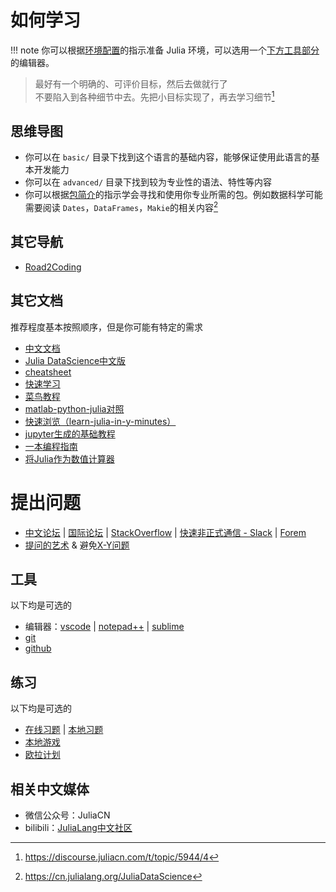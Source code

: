 # 如何学习
!!! note
	你可以根据[环境配置](../basic/setup_environment.md)的指示准备 Julia 环境，可以选用一个[下方工具部分](#工具)的编辑器。

> 最好有一个明确的、可评价目标，然后去做就行了\
> 不要陷入到各种细节中去。先把小目标实现了，再去学习细节[^3]

## 思维导图
* 你可以在 `basic/` 目录下找到这个语言的基础内容，能够保证使用此语言的基本开发能力
* 你可以在 `advanced/` 目录下找到较为专业性的语法、特性等内容
* 你可以根据[包简介](../blog/packages/introduction.md)的指示学会寻找和使用你专业所需的包。例如数据科学可能需要阅读 `Dates`，`DataFrames`，`Makie`的相关内容[^4]

## 其它导航
* [Road2Coding](https://github.com/rd2coding/Road2Coding)

## 其它文档
推荐程度基本按照顺序，但是你可能有特定的需求
* [中文文档](https://docs.juliacn.com/latest/)
* [Julia DataScience中文版](https://cn.julialang.org/JuliaDataScience)
* [cheatsheet](https://juliadocs.github.io/Julia-Cheat-Sheet/zh-cn/)
* [快速学习](https://learnxinyminutes.com/docs/zh-cn/julia-cn/)
* [菜鸟教程](https://www.runoob.com/julia/julia-tutorial.html)
* [matlab-python-julia对照](https://cheatsheets.quantecon.org/)
* [快速浏览（learn-julia-in-y-minutes）](https://discourse.juliacn.com/t/topic/611)
* [jupyter生成的基础教程](https://www.math.pku.edu.cn/teachers/lidf/docs/Julia/JuliaIntro.html)
* [一本编程指南](https://github.com/Roger-luo/Brochure.jl)
* [将Julia作为数值计算器](https://krasjet.com/rnd.wlk/julia/)

# 提出问题
* [中文论坛](https://discourse.juliacn.com/) | [国际论坛](https://discourse.julialang.org/) | [StackOverflow](https://stackoverflow.com/) | [快速非正式通信 - Slack](https://julialang.org/slack/) | [Forem](https://forem.julialang.org/logankilpatrick/the-julia-forem-what-it-is-why-we-made-one-and-how-to-use-it-52e5)
* [提问的艺术](https://blog.csdn.net/weixin_30587025/article/details/96616932) & 避免[X-Y问题](https://coolshell.cn/articles/10804.html)

## 工具
以下均是可选的
* 编辑器：[vscode](../knowledge/vscode.md) | [notepad++](https://www.luogu.com.cn/blog/user13091/ghj1222-likes-npp) | [sublime](https://www.luogu.com.cn/blog/acking/sublime)
* [git](../knowledge/git.md)
* [github](../knowledge/github.md)

## 练习
以下均是可选的
* [在线习题](../knowledge/hydrooj.md) | [本地习题](../packages/leetcode.md)
* [本地游戏](../packages/lightlearn.md)
* [欧拉计划](http://pe-cn.github.io/)

## 相关中文媒体
* 微信公众号：JuliaCN
* bilibili：[JuliaLang中文社区](https://space.bilibili.com/356692611)

[^1]: https://discourse.juliacn.com/t/topic/159
[^2]: https://discourse.juliacn.com/t/topic/6002
[^3]: https://discourse.juliacn.com/t/topic/5944/4
[^4]: https://cn.julialang.org/JuliaDataScience
